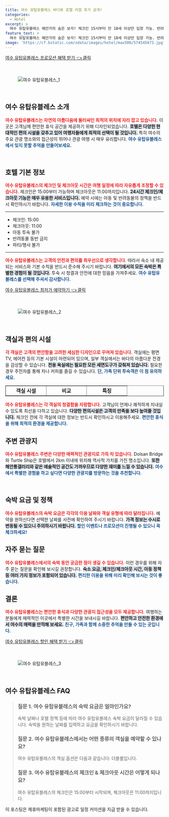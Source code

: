 ```yaml
---
title: 여수 유탑유블레스 바다뷰 호텔 리얼 후기 공개!
categories:
  - Hotel
excerpt: >
  여수 유탑유블레스 해안가의 숨은 보석! 체크인 15시부터 만 18세 이상만 입장 가능. 반려동물과 파티는 금지 하지만 무료 와이파이와 다양한 명소가 인접해 있습니다. 여수 여행의 완벽한 선택 지금 예약해보세요!
feature_text: >
  여수 유탑유블레스 해안가의 숨은 보석! 체크인 15시부터 만 18세 이상만 입장 가능. 반려동물과 파티는 금지 하지만 무료 와이파이와 다양한 명소가 인접해 있습니다. 여수 여행의 완벽한 선택 지금 예약해보세요!
image: 'https://cf.bstatic.com/xdata/images/hotel/max500/574545673.jpg?k=f0456cfa6f2b074b8063c5f601f5f8c739e85b076901cc177d379320c7ca4161&o=&hp=1'
---
```


<p><a class="modoo-button" href="https://tinyurl.com/2yezootm" rel="nofollow noopener">여수 유탑유블레스 프로모션 혜택 받기 👈 클릭</a></p><br/>
<figure class="image"><img alt="여수 유탑유블레스_1" src="https://cf.bstatic.com/xdata/images/hotel/max1024x768/574545579.jpg?k=1cb95d1f75f0300ff6d2ec1f2deed5fe88e28fe7058741b15734ae8ef291fa89&amp;o=&amp;hp=1"/></figure><br/>

<h2 data-ke-size="size26" id="여수유탑유블레스소개">여수 유탑유블레스 소개</h2>
<p data-ke-size="size16"><b><span style="color: #ee2323;">여수 유탑유블레스는 자연의 아름다움에 둘러싸인 최적의 위치에 자리 잡고 있습니다.</span></b> 이곳은 고객님께 편안한 휴식 공간을 제공하기 위해 디자인되었습니다. <b><span style="background-color: #21538527;">호텔은 다양한 현대적인 편의 시설을 갖추고 있어 여행자들에게 최적의 선택이 될 것입니다.</span></b> 특히 여수의 주요 관광 명소와의 접근성이 뛰어나 관광 여행 시 매우 유리합니다. <b><span style="color: #1a5490;">여수 유탑유블레스에서 잊지 못할 추억을 만들어보세요.</span></b></p>
<p data-ke-size="size16"> </p>
<h2 data-ke-size="size23" id="호텔기본정보">호텔 기본 정보</h2>
<p data-ke-size="size16"><b><span style="color: #ee2323;">여수 유탑유블레스의 체크인 및 체크아웃 시간은 여행 일정에 따라 자유롭게 조정할 수 있습니다.</span></b> 체크인은 15:00부터 가능하며 체크아웃은 11:00까지입니다. <b><span style="background-color: #21538527;">24시간 체크인/체크아웃 기능은 매우 유용한 서비스입니다.</span></b> 예약 시에는 아동 및 반려동물의 정책을 반드시 확인하시기 바랍니다. <b><span style="color: #1a5490;">자세한 이용 수칙을 미리 체크하는 것이 중요합니다.</span></b></p>
<hr contenteditable="false" data-ke-style="style5" data-ke-type="horizontalRule"/>
<ul data-ke-list-type="disc" style="list-style-type: disc;">
<li>체크인: 15:00</li>
<li>체크아웃: 11:00</li>
<li>아동 투숙 불가</li>
<li>반려동물 동반 금지</li>
<li>파티/행사 불가</li>
</ul>
<hr contenteditable="false" data-ke-style="style5" data-ke-type="horizontalRule"/>
<p data-ke-size="size16"><b><span style="color: #ee2323;">여수 유탑유블레스는 고객의 안전과 편의를 최우선으로 생각합니다.</span></b> 따라서 숙소 내 제공되는 서비스와 기본 수칙을 반드시 준수해 주시기 바랍니다. <b><span style="background-color: #21538527;">여기에서의 모든 숙박은 특별한 경험이 될 것입니다.</span></b> 투숙 시 청결과 안전에 대한 믿음을 가져주세요. <b><span style="color: #1a5490;">여수 유탑유블레스를 선택해 주셔서 감사합니다.</span></b></p>
<p><a class="modoo-button" href="https://tinyurl.com/2yezootm" rel="nofollow noopener">여수 유탑유블레스 최저가 예약하기 👈 클릭</a></p><br/>
<figure class="image"><img alt="여수 유탑유블레스_2" src="https://cf.bstatic.com/xdata/images/hotel/max500/574545673.jpg?k=f0456cfa6f2b074b8063c5f601f5f8c739e85b076901cc177d379320c7ca4161&amp;o=&amp;hp=1"/></figure><br/>
<h2 data-ke-size="size23" id="객실과편의시설">객실과 편의 시설</h2>
<p data-ke-size="size16"><b><span style="color: #ee2323;">각 객실은 고객의 편안함을 고려한 세심한 디자인으로 꾸며져 있습니다.</span></b> 객실에는 평면 TV, 에어컨 등의 기본 시설이 마련되어 있으며, 일부 객실에서는 바다의 아름다운 전경을 감상할 수 있습니다. <b><span style="background-color: #21538527;">전용 욕실에는 필요한 모든 세면도구가 갖춰져 있습니다.</span></b> 필요한 경우 주전자를 통해 차나 커피를 즐길 수 있습니다. <b><span style="color: #1a5490;">단, 가족 단위 투숙객은 이 점 유의하세요.</span></b></p>
<table border="1" data-ke-align="alignLeft" data-ke-style="style16" style="border-collapse: collapse; width: 100%; height: 34px;">
<tbody>
<tr style="height: 17px;">
<td style="width: 33.3333%; text-align: center; height: 17px;"><b>객실 시설</b></td>
<td style="width: 33.3333%; text-align: center; height: 17px;"><b>비교</b></td>
<td style="width: 33.3333%; text-align: center; height: 17px;"><b>특징</b></td>
</tr>
<tr style="height: 17px;">
<td style="width: 33.3333%; text-align: center; height: 17px;">에어컨</td>
<td style="width: 33.3333%; text-align: center; height: 17px;">전 객실</td>
<td style="width: 33.3333%; text-align: center;">여름철 최적</td>
</tr>
<tr>
<td style="width: 33.3333%; text-align: center;">평면 TV</td>
<td style="width: 33.3333%; text-align: center;">전 객실</td>
<td style="width: 33.3333%; text-align: center;">편리한 시청 환경</td>
</tr>
<tr>
<td style="width: 33.3333%; text-align: center;">전용 욕실</td>
<td style="width: 33.3333%; text-align: center;">전 객실</td>
<td style="width: 33.3333%; text-align: center;">개인 위생 보호</td>
</tr>
</tbody>
</table>
<p data-ke-size="size16"><b><span style="color: #ee2323;">여수 유탑유블레스는 각 객실의 청결함을 자랑합니다.</span></b> 고객님이 언제나 쾌적하게 지내실 수 있도록 최선을 다하고 있습니다. <b><span style="background-color: #21538527;">다양한 편의시설은 고객의 만족을 보다 높여줄 것입니다.</span></b> 체크인 전에 각 객실에 대한 정보는 반드시 확인하시고 이용해주세요. <b><span style="color: #1a5490;">편안한 휴식을 위해 최적의 환경을 제공합니다.</span></b></p>
<h2 data-ke-size="size23" id="주변관광지">주변 관광지</h2>
<p data-ke-size="size16"><b><span style="color: #ee2323;">여수 유탑유블레스 주변은 다양한 매력적인 관광지로 가득 차 있습니다.</span></b> Dolsan Bridge와 Turtle Ship은 호텔에서 2km 이내에 위치해 역사적 가치를 가진 명소입니다. <b><span style="background-color: #21538527;">또한 해안통갤러리와 같은 예술적인 공간도 가까우므로 다양한 재미를 느낄 수 있습니다.</span></b> <b><span style="color: #1a5490;">여수에서 특별한 경험을 하고 싶다면 다양한 관광지를 방문하는 것을 추천합니다.</span></b></p>
<p data-ke-size="size16"> </p>
<h2 data-ke-size="size23" id="숙박요금및정책">숙박 요금 및 정책</h2>
<p data-ke-size="size16"><b><span style="color: #ee2323;">여수 유탑유블레스의 숙박 요금은 각각의 이용 날짜와 객실 유형에 따라 달라집니다.</span></b> 예약을 원하신다면 선택한 날짜를 사전에 확인하여 주시기 바랍니다. <b><span style="background-color: #21538527;">가격 정보는 수시로 변동될 수 있으니 주의하시기 바랍니다.</span></b> <b><span style="color: #1a5490;">할인 이벤트나 프로모션이 진행될 수 있으니 꼭 체크하세요!</span></b></p>
<h2 data-ke-size="size23" id="자주묻는질문">자주 묻는 질문</h2>
<p data-ke-size="size16"><b><span style="color: #ee2323;">여수 유탑유블레스에서의 숙박 동안 궁금한 점이 생길 수 있습니다.</span></b> 이런 경우를 위해 자주 묻는 질문을 확인해 보시길 권장합니다. <b><span style="background-color: #21538527;">숙소 요금, 체크인/체크아웃 시간, 아동 정책 등 여러 가지 정보가 포함되어 있습니다.</span></b> <b><span style="color: #1a5490;">편리한 이용을 위해 미리 확인해 보시는 것이 좋습니다.</span></b></p>
<h2 data-ke-size="size26" id="결론">결론</h2>
<p data-ke-size="size16"><b><span style="color: #ee2323;">여수 유탑유블레스는 편안한 휴식과 다양한 관광지 접근성을 모두 제공합니다.</span></b> 여행하는 분들에게 매력적인 이곳에서 특별한 시간을 보내시길 바랍니다. <b><span style="background-color: #21538527;">편안하고 안전한 환경에서 여수의 매력을 만끽해 보세요.</span></b> <b><span style="color: #1a5490;">친구, 가족과 함께 소중한 추억을 만들 수 있는 곳입니다.</span></b></p>

<p><a class="modoo-button" href="https://tinyurl.com/2yezootm" rel="nofollow noopener">여수 유탑유블레스 할인 혜택 받기 👈 클릭</a></p><br>

<figure class="image"><img src="https://cf.bstatic.com/xdata/images/hotel/max500/574545717.jpg?k=541f59f6a3a392e2af7fae04e175e90847accdf0df62cbf1794cc42fc15f7119&o=&hp=1" alt="여수 유탑유블레스_3"></figure><br>
<h2 id="여수 유탑유블레스_FAQ">여수 유탑유블레스 FAQ</h2>
<div itemscope="" itemtype="https://schema.org/FAQPage"> <blockquote> <div itemscope="" itemprop="mainEntity" itemtype="https://schema.org/Question"> <h3 id="질문_1" itemprop="name">질문 1. 여수 유탑유블레스의 숙박 요금은 얼마인가요?</h3> <div itemscope="" itemprop="acceptedAnswer" itemtype="https://schema.org/Answer"> <span itemprop="text"> <p>숙박 날짜나 호텔 정책 등에 따라 여수 유탑유블레스 숙박 요금이 달라질 수 있습니다. 숙박을 원하는 날짜를 입력하고 요금을 확인하시기 바랍니다.</p> </span> </div> </div> <div itemscope="" itemprop="mainEntity" itemtype="https://schema.org/Question"> <h3 id="질문_2" itemprop="name">질문 2. 여수 유탑유블레스에서는 어떤 종류의 객실을 예약할 수 있나요?</h3> <div itemscope="" itemprop="acceptedAnswer" itemtype="https://schema.org/Answer"> <span itemprop="text"> <p>여수 유탑유블레스의 객실 옵션은 다음과 같습니다: 더블룸입니다.</p> </span> </div> </div> <div itemscope="" itemprop="mainEntity" itemtype="https://schema.org/Question"> <h3 id="질문_3" itemprop="name">질문 3. 여수 유탑유블레스의 체크인 & 체크아웃 시간은 어떻게 되나요?</h3> <div itemscope="" itemprop="acceptedAnswer" itemtype="https://schema.org/Answer"> <span itemprop="text"> <p>여수 유탑유블레스의 체크인은 15:00부터 시작되며, 체크아웃은 11:00까지입니다.</p> </span> </div> </div> </blockquote> </div><p>이 포스팅은 제휴마케팅이 포함된 광고로 일정 커미션을 지급 받을 수 있습니다.</p>

